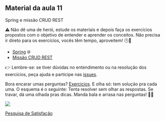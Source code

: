 ## Material da aula 11

Spring e missão CRUD REST

:warning: Não dê uma de herói, estude os materiais e depois faça os exercícios propostos com o objetivo de entender e aprender os conceitos. Não precisa ir direto para os exercícios, vocês têm tempo, aproveitem! 🕒📖

- [Spring](https://github.com/SkiereszDiego/Java-Caldeira/blob/83cc4337c1899aaed76510cb76c14b1a7052d6ac/aula11/Aula%20TIC%20Spring%2BCRUD.pdf) 🌐
- [Missão CRUD REST](crud_rest.md) 

:point_right: Lembre-se: se tiver dúvidas no entendimento ou na resolução dos exercícios, peça ajuda e participe nas [issues](https://github.com/SkiereszDiego/Java-Caldeira/issues).

Bora encarar umas perguntas? [Exercicios](monika.jpg). E olha só: tem solução pra cada uma. O esquema é o seguinte: Tenta resolver sem olhar as respostas. Se travar, dá uma olhada pras dicas.
Manda bala e arrasa nas perguntas! 💪🚀

<img src="https://github.com/SkiereszDiego/Java-Caldeira/blob/2203557be0adf98225192e80e05239f12d28910e/aula11/butters%20atention.gif?raw=true">

[Pesquisa de Satisfação](https://teams.microsoft.com/l/message/19:meeting_YmE3NzZjYzgtYTc3Mi00NDk3LWFlOGQtNmNmMjM1YzU1YWUz@thread.v2/1698343156234?context=%7B%22contextType%22%3A%22chat%22%7D)

